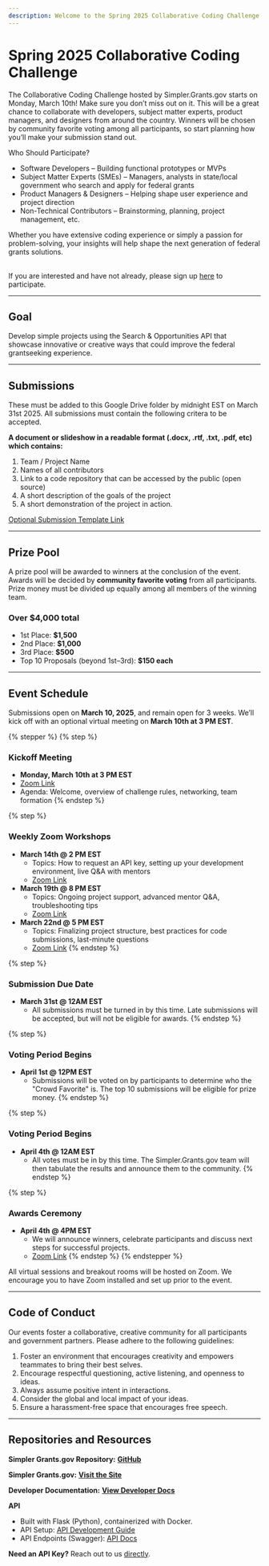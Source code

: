 ```yaml
---
description: Welcome to the Spring 2025 Collaborative Coding Challenge
---
```


# Spring 2025 Collaborative Coding Challenge

The Collaborative Coding Challenge hosted by Simpler.Grants.gov starts on Monday, March 10th! Make sure you don’t miss out on it. This will be a great chance to collaborate with developers, subject matter experts, product managers, and designers from around the country. Winners will be chosen by community favorite voting among all participants, so start planning how you’ll make your submission stand out.

Who Should Participate?

* Software Developers – Building functional prototypes or MVPs
* Subject Matter Experts (SMEs) – Managers, analysts in state/local government who search and apply for federal grants
* Product Managers & Designers – Helping shape user experience and project direction
* Non-Technical Contributors – Brainstorming, planning, project management, etc.

Whether you have extensive coding experience or simply a passion for problem-solving, your insights will help shape the next generation of federal grants solutions.

\
If you are interested and have not already, please sign up [here](https://forms.gle/d7u6RzHYboZ1gvJ18) to participate.&#x20;

***

## Goal

Develop simple projects using the Search & Opportunities API that showcase innovative or creative ways that could improve the federal grantseeking experience.

***



## Submissions&#x20;

These must be added to this Google Drive folder by midnight EST on March 31st 2025. All submissions must contain the following critera to be accepted.

**A document or slideshow  in a readable format (.docx, .rtf, .txt, .pdf, etc) which contains:**

1. Team / Project Name
2. Names of all contributors
3. Link to a code repository that can be accessed by the public (open source)
4. A short description of the goals of the project
5. A short demonstration of the project in action.

[Optional Submission Template Link](https://docs.google.com/presentation/d/1F60a_gwmgKEhOpGoZXYx2T22bi0Mn11-O8KIyXSHBrI/edit?usp=sharing)

***

## Prize Pool

A prize pool will be awarded to winners at the conclusion of the event. Awards will be decided by **community favorite voting** from all participants. Prize money must be divided up equally among all members of the winning team.&#x20;

### Over $4,000 total

* 1st Place: **$1,500**
* 2nd Place: **$1,000**
* 3rd Place: **$500**
* Top 10 Proposals (beyond 1st–3rd): **$150 each**

***

## Event Schedule

Submissions open on **March 10, 2025**, and remain open for 3 weeks. We’ll kick off with an optional virtual meeting on **March 10th at 3 PM EST**.

{% stepper %}
{% step %}
### **Kickoff Meeting**

* **Monday, March 10th at 3 PM EST**
* [Zoom Link](https://us02web.zoom.us/j/82924948517)
* Agenda: Welcome, overview of challenge rules, networking, team formation
{% endstep %}

{% step %}
### Weekly Zoom Workshops

* **March 14th @ 2 PM EST**
  * Topics: How to request an API key, setting up your development environment, live Q\&A with mentors
  * [Zoom Link](https://us02web.zoom.us/j/84619443667)
* **March 19th @ 8 PM EST**
  * Topics: Ongoing project support, advanced mentor Q\&A, troubleshooting tips
  * [Zoom Link](https://us02web.zoom.us/j/83065296796)
* **March 22nd @ 5 PM EST**
  * Topics: Finalizing project structure, best practices for code submissions, last-minute questions
  * [Zoom Link](https://us02web.zoom.us/j/82578998872)
{% endstep %}

{% step %}
### Submission Due Date

* **March 31st @ 12AM EST**
  * All submissions must be turned in by this time. Late submissions will be accepted, but will not be eligible for awards.
{% endstep %}

{% step %}
### **Voting Period Begins**

* **April 1st @ 12PM EST**
  * Submissions will be voted on by participants to determine who the "Crowd Favorite" is. The top 10 submissions will be eligible for prize money.
{% endstep %}

{% step %}
### **Voting Period Begins**

* **April 4th @ 12AM EST**
  * All votes must be in by this time. The Simpler.Grants.gov team will then tabulate the results and announce them to the community.&#x20;
{% endstep %}

{% step %}
### Awards Ceremony

* **April 4th @ 4PM EST**
  * We will announce winners, celebrate participants and discuss next steps for successful projects.
  * [Zoom Link](https://us02web.zoom.us/j/84005217256)
{% endstep %}
{% endstepper %}

All virtual sessions and breakout rooms will be hosted on Zoom. We encourage you to have Zoom installed and set up prior to the event.

***

## Code of Conduct

Our events foster a collaborative, creative community for all participants and government partners. Please adhere to the following guidelines:

1. Foster an environment that encourages creativity and empowers teammates to bring their best selves.
2. Encourage respectful questioning, active listening, and openness to ideas.
3. Always assume positive intent in interactions.
4. Consider the global and local impact of your ideas.
5. Ensure a harassment-free space that encourages free speech.

***

## Repositories and Resources

**Simpler Grants.gov Repository:** [**GitHub**](https://github.com/HHS/simpler-grants-gov/tree/main)

**Simpler Grants.gov:** [**Visit the Site**](https://simpler.grants.gov/)

**Developer Documentation:** [**View Developer Docs**](https://github.com/HHS/simpler-grants-gov/tree/main/documentation)

**API**

* Built with Flask (Python), containerized with Docker.
* API Setup: [API Development Guide](../../../api/development.md)
* API Endpoints (Swagger): [API Docs](http://api-dev-1839587515.us-east-1.elb.amazonaws.com/docs)

**Need an API Key?** Reach out to us [directly](mailto:opensource@grants.gov).
